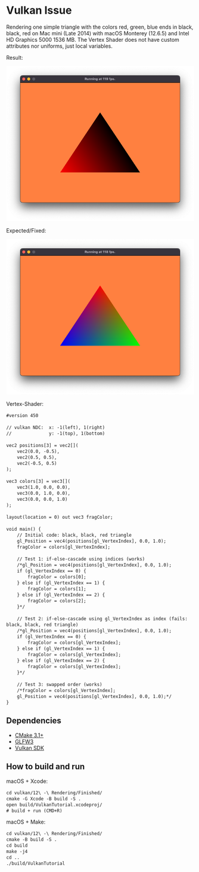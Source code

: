 # Vulkan Issue

Rendering one simple triangle with the colors red, green, blue ends in black, black, red on Mac mini (Late 2014) with macOS Monterey (12.6.5) and Intel HD Graphics 5000 1536 MB. The Vertex Shader does not have custom attributes nor uniforms, just local variables.

Result:

![docs/Result.png](docs/Result.png)

Expected/Fixed:

![docs/Fixed.png](docs/Fixed.png)

Vertex-Shader:

```
#version 450

// vulkan NDC:	x: -1(left), 1(right)
//				y: -1(top), 1(bottom)

vec2 positions[3] = vec2[](
	vec2(0.0, -0.5),
	vec2(0.5, 0.5),
	vec2(-0.5, 0.5)
);

vec3 colors[3] = vec3[](
	vec3(1.0, 0.0, 0.0),
	vec3(0.0, 1.0, 0.0),
	vec3(0.0, 0.0, 1.0)
);

layout(location = 0) out vec3 fragColor;

void main() {
	// Initial code: black, black, red triangle
	gl_Position = vec4(positions[gl_VertexIndex], 0.0, 1.0);
	fragColor = colors[gl_VertexIndex];
	
	// Test 1: if-else-cascade using indices (works)
	/*gl_Position = vec4(positions[gl_VertexIndex], 0.0, 1.0);
	if (gl_VertexIndex == 0) {
		fragColor = colors[0];
	} else if (gl_VertexIndex == 1) {
		fragColor = colors[1];
	} else if (gl_VertexIndex == 2) {
		fragColor = colors[2];
	}*/
	
	// Test 2: if-else-cascade using gl_VertexIndex as index (fails: black, black, red triangle)
	/*gl_Position = vec4(positions[gl_VertexIndex], 0.0, 1.0);
	if (gl_VertexIndex == 0) {
		fragColor = colors[gl_VertexIndex];
	} else if (gl_VertexIndex == 1) {
		fragColor = colors[gl_VertexIndex];
	} else if (gl_VertexIndex == 2) {
		fragColor = colors[gl_VertexIndex];
	}*/
	
	// Test 3: swapped order (works)
	/*fragColor = colors[gl_VertexIndex];
	gl_Position = vec4(positions[gl_VertexIndex], 0.0, 1.0);*/
}
```

## Dependencies

* [CMake 3.1+](https://cmake.org/download/)
* [GLFW3](https://www.glfw.org)
* [Vulkan SDK](https://vulkan.lunarg.com/sdk/home)

## How to build and run 

macOS + Xcode:

```
cd vulkan/12\ -\ Rendering/Finished/
cmake -G Xcode -B build -S .
open build/VulkanTutorial.xcodeproj/
# build + run (CMD+R)
```

macOS + Make:

```
cd vulkan/12\ -\ Rendering/Finished/
cmake -B build -S .
cd build
make -j4
cd ..
./build/VulkanTutorial
```
